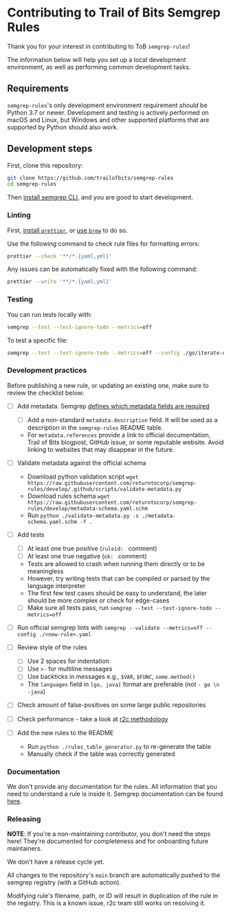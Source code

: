Contributing to Trail of Bits Semgrep Rules
=========================

Thank you for your interest in contributing to ToB `semgrep-rules`!

The information below will help you set up a local development environment,
as well as performing common development tasks.

## Requirements

`semgrep-rules`'s only development environment requirement *should* be Python 3.7
or newer. Development and testing is actively performed on macOS and Linux,
but Windows and other supported platforms that are supported by Python
should also work.

## Development steps

First, clone this repository:

```bash
git clone https://github.com/trailofbits/semgrep-rules
cd semgrep-rules
```

Then [install semgrep CLI](https://semgrep.dev/docs/getting-started/), and you are good to start development.

### Linting

First, [install `prettier`](https://prettier.io/docs/en/install), or [use `brew`](https://formulae.brew.sh/formula/prettier) to do so.

Use the following command to check rule files for formatting errors:

```bash
prettier --check '**/*.{yaml,yml}'
```

Any issues can be automatically fixed with the following command:

```bash
prettier --write '**/*.{yaml,yml}'
```

### Testing

You can run tests locally with:

```bash
semgrep --test --test-ignore-todo --metrics=off
```

To test a specific file:

```bash
semgrep --test --test-ignore-todo --metrics=off --config ./go/iterate-over-empty-map.yaml ./go/iterate-over-empty-map.go
```

### Development practices

Before publishing a new rule, or updating an existing one, make sure to review the checklist below:

- [ ] Add metadata. Semgrep [defines which metadata fields are required](https://semgrep.dev/docs/contributing/contributing-to-semgrep-rules-repository/#writing-a-rule-for-semgrep-registry)
    - [ ] Add a non-standard `metadata.description` field. It will be used as a description in the `semgrep-rules` README table.
    - For `metadata.references` provide a link to official documentation, Trail of Bits blogpost, GitHub issue, or some reputable website. Avoid linking to websites that may disappear in the future.

- [ ] Validate metadata against the official schema
    - Download python validation script `wget https://raw.githubusercontent.com/returntocorp/semgrep-rules/develop/.github/scripts/validate-metadata.py`
    - Download rules schema `wget https://raw.githubusercontent.com/returntocorp/semgrep-rules/develop/metadata-schema.yaml.schm`
    - Run `python ./validate-metadata.py -s ./metadata-schema.yaml.schm -f .`

- [ ] Add tests
  - [ ] At least one true positive (`ruleid: ` comment)
  - [ ] At least one true negative (`ok: ` comment)
  - Tests are allowed to crash when running them directly or to be meaningless
  - However, try writing tests that can be compiled or parsed by the language interpreter
  - The first few test cases should be easy to understand, the later should be more complex or check for edge-cases
  - [ ] Make sure all tests pass, run `semgrep --test --test-ignore-todo --metrics=off`

- [ ] Run official semgrep lints with `semgrep --validate --metrics=off --config ./<new-rule>.yaml`

- [ ] Review style of the rules
    - [ ] Use 2 spaces for indentation
    - [ ] Use `>-` for multiline messages
    - [ ] Use backticks in messages e.g., `$VAR`, `$FUNC`, `some.method()`
    - The `languages` field in `[go, java]` format are preferable (not `- go \n -java`)

- [ ] Check amount of false-positives on some large public repositories

- [ ] Check performance - take a look at [r2c methodology](https://github.com/returntocorp/semgrep-rules/blob/main/tests/performance/test_public_repos.py)

- [ ] Add the new rules to the README
    - Run `python ./rules_table_generator.py` to re-generate the table
    - Manually check if the table was correctly generated

### Documentation

We don't provide any documentation for the rules. All information that you need to understand a rule is inside it. Semgrep documentation can be found [here](https://semgrep.dev/docs/).

### Releasing

**NOTE**: If you're a non-maintaining contributor, you don't need the steps
here! They're documented for completeness and for onboarding future maintainers.

We don't have a release cycle yet.

All changes to the repository's `main` branch are automatically pushed to the semgrep registry (with a GitHub action).

Modifying rule's filename, path, or ID will result in duplication of the rule in the registry.
This is a known issue, r2c team still works on resolving it.
